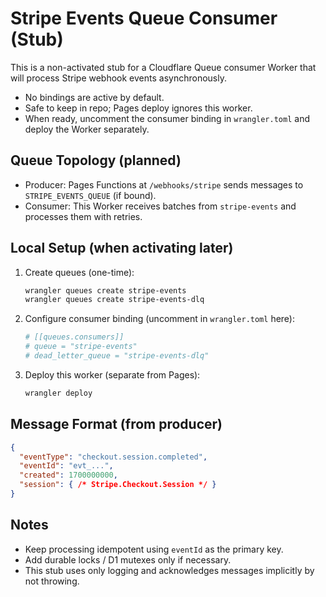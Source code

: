 # Stripe Events Queue Consumer (Stub)

This is a non-activated stub for a Cloudflare Queue consumer Worker that will process Stripe webhook events asynchronously.

- No bindings are active by default.
- Safe to keep in repo; Pages deploy ignores this worker.
- When ready, uncomment the consumer binding in `wrangler.toml` and deploy the Worker separately.

## Queue Topology (planned)
- Producer: Pages Functions at `/webhooks/stripe` sends messages to `STRIPE_EVENTS_QUEUE` (if bound).
- Consumer: This Worker receives batches from `stripe-events` and processes them with retries.

## Local Setup (when activating later)
1. Create queues (one-time):
   ```sh
   wrangler queues create stripe-events
   wrangler queues create stripe-events-dlq
   ```
2. Configure consumer binding (uncomment in `wrangler.toml` here):
   ```toml
   # [[queues.consumers]]
   # queue = "stripe-events"
   # dead_letter_queue = "stripe-events-dlq"
   ```
3. Deploy this worker (separate from Pages):
   ```sh
   wrangler deploy
   ```

## Message Format (from producer)
```json
{
  "eventType": "checkout.session.completed",
  "eventId": "evt_...",
  "created": 1700000000,
  "session": { /* Stripe.Checkout.Session */ }
}
```

## Notes
- Keep processing idempotent using `eventId` as the primary key.
- Add durable locks / D1 mutexes only if necessary.
- This stub uses only logging and acknowledges messages implicitly by not throwing.
